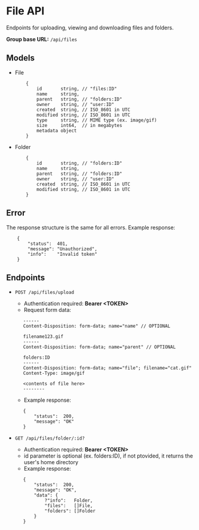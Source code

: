 # File API

Endpoints for uploading, viewing and downloading files and folders.

**Group base URL:** `/api/files`

## Models
 - File
	```
		{
			id       string, // "files:ID"
			name     string,
			parent   string, // "folders:ID"
			owner    string, // "user:ID"
			created  string, // ISO_8601 in UTC
			modified string, // ISO_8601 in UTC
			type     string, // MIME type (ex. image/gif)
			size     int64,  // in megabytes
			metadata object
		}
	```

 - Folder
	```
		{
			id       string, // "folders:ID"
			name     string,
			parent   string, // "folders:ID"
			owner    string, // "user:ID"
			created  string, // ISO_8601 in UTC
			modified string, // ISO_8601 in UTC
		}
	```

## Error
The response structure is the same for all errors. 
Example response:
```
	{
		"status":  401,
		"message": "Unauthorized",
		"info":    "Invalid token"
	}
```

## Endpoints
 - `POST /api/files/upload` 
 	- Authentication required: **Bearer \<TOKEN>**
	- Request form data:
	 ```
		------
		Content-Disposition: form-data; name="name" // OPTIONAL

		filename123.gif
		------
		Content-Disposition: form-data; name="parent" // OPTIONAL

		folders:ID
		------
		Content-Disposition: form-data; name="file"; filename="cat.gif"
		Content-Type: image/gif

		<contents of file here>
		--------
	 ```
	- Example response:
	 ```
		{
			"status":  200,
			"message": "OK"
		}
	 ```

 - `GET /api/files/folder/:id?`
	- Authentication required: **Bearer \<TOKEN>**
	- id parameter is optional (ex. folders:ID), if not ptovided, it returns the user's home directory
	- Example response:
	 ```
		{
			"status":  200,
			"message": "OK",
			"data": {
				?"info":   Folder,
				"files":   []File,
				"folders": []Folder
			}
		}
	 ```

